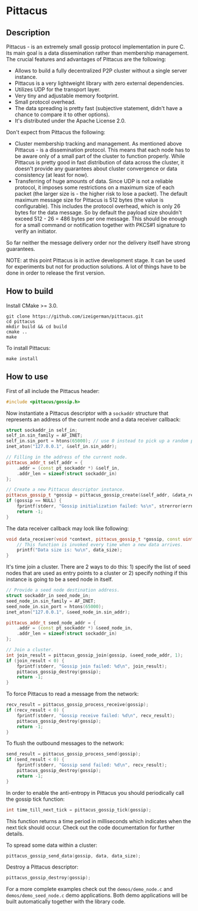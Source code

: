 # Pittacus

## Description
Pittacus - is an extremely small gossip protocol implementation in pure C. Its main goal is a data dissemination rather than membership management.
The crucial features and advantages of Pittacus are the following:
* Allows to build a fully decentralized P2P cluster without a single server instance.
* Pittacus is a very lightweight library with zero external dependencies.
* Utilizes UDP for the transport layer.
* Very tiny and adjustable memory footprint.
* Small protocol overhead.
* The data spreading is pretty fast (subjective statement, didn't have a chance to compare it to other options).
* It's distributed under the Apache License 2.0.

Don't expect from Pittacus the following:
* Cluster membership tracking and management. As mentioned above Pittacus - is a dissemination protocol. This means that each node has to be aware only of a small part of the cluster to function properly. While Pittacus is pretty good in fast distribution of data across the cluster, it doesn't provide any guarantees about cluster convergence or data consistency (at least for now).
* Transferring of huge amounts of data. Since UDP is not a reliable protocol, it imposes some restrictions on a maximum size of each packet (the larger size is - the higher risk to lose a packet). The default maximum message size for Pittacus is 512 bytes (the value is configurable). This includes the protocol overhead, which is only 26 bytes for the data message. So by default the payload size shouldn't exceed 512 - 26 = 486 bytes per one message. This should be enough for a small command or notification together with PKCS#1 signature to verify an initiator.

So far neither the message delivery order nor the delivery itself have strong guarantees.

NOTE: at this point Pittacus is in active development stage. It can be used for experiments but not for production solutions. A lot of things have to be done in order to release the first version.

## How to build
Install CMake >= 3.0.
```
git clone https://github.com/izeigerman/pittacus.git
cd pittacus
mkdir build && cd build
cmake ..
make
```

To install Pittacus:
```
make install
```

## How to use
First of all include the Pittacus header:
```cpp
#include <pittacus/gossip.h>
```

Now instantiate a Pittacus descriptor with a `sockaddr` structure that represents an address of the current node and a data receiver callback:
```cpp
struct sockaddr_in self_in;
self_in.sin_family = AF_INET;
self_in.sin_port = htons(65000); // use 0 instead to pick up a random port
inet_aton("127.0.0.1", &self_in.sin_addr);

// Filling in the address of the current node.
pittacus_addr_t self_addr = {
    .addr = (const pt_sockaddr *) &self_in,
    .addr_len = sizeof(struct sockaddr_in)
};

// Create a new Pittacus descriptor instance.
pittacus_gossip_t *gossip = pittacus_gossip_create(&self_addr, &data_receiver, NULL);
if (gossip == NULL) {
    fprintf(stderr, "Gossip initialization failed: %s\n", strerror(errno));
    return -1;
}
```

The data receiver callback may look like following:
```cpp
void data_receiver(void *context, pittacus_gossip_t *gossip, const uint8_t *data, size_t data_size) {
    // This function is invoked every time when a new data arrives.
    printf("Data size is: %u\n", data_size);
}
```

It's time join a cluster. There are 2 ways to do this: 1) specify the list of seed nodes that are used as entry points to a cluster or 2) specify nothing if this instance is going to be a seed node in itself.
```cpp
// Provide a seed node destination address.
struct sockaddr_in seed_node_in;
seed_node_in.sin_family = AF_INET;
seed_node_in.sin_port = htons(65000);
inet_aton("127.0.0.1", &seed_node_in.sin_addr);

pittacus_addr_t seed_node_addr = {
    .addr = (const pt_sockaddr *) &seed_node_in,
    .addr_len = sizeof(struct sockaddr_in)
};

// Join a cluster.
int join_result = pittacus_gossip_join(gossip, &seed_node_addr, 1);
if (join_result < 0) {
    fprintf(stderr, "Gossip join failed: %d\n", join_result);
    pittacus_gossip_destroy(gossip);
    return -1;
}
```

To force Pittacus to read a message from the network:
```cpp
recv_result = pittacus_gossip_process_receive(gossip);
if (recv_result < 0) {
    fprintf(stderr, "Gossip receive failed: %d\n", recv_result);
    pittacus_gossip_destroy(gossip);
    return -1;
}
```

To flush the outbound messages to the network:
```cpp
send_result = pittacus_gossip_process_send(gossip);
if (send_result < 0) {
    fprintf(stderr, "Gossip send failed: %d\n", recv_result);
    pittacus_gossip_destroy(gossip);
    return -1;
}
```

In order to enable the anti-entropy in Pittacus you should periodically call the gossip tick function:
```cpp
int time_till_next_tick = pittacus_gossip_tick(gossip);
```
This function returns a time period in milliseconds which indicates when the next tick should occur. Check out the code documentation for further details.

To spread some data within a cluster:
```cpp
pittacus_gossip_send_data(gossip, data, data_size);
```

Destroy a Pittacus descriptor:
```cpp
pittacus_gossip_destroy(gossip);
```

For a more complete examples check out the `demos/demo_node.c` and `demos/demo_seed_node.c` demo applications. Both demo applications will be built automatically together with the library code.

